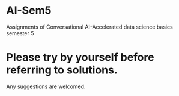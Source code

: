 # AI-Sem5
Assignments of Conversational AI-Accelerated data science basics semester 5
# Please try by yourself before referring to solutions.
Any suggestions are welcomed.
